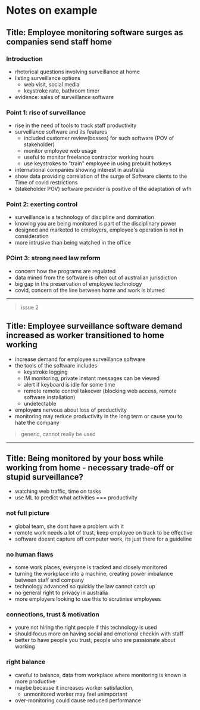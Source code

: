 
# Notes on example 

## Title: Employee monitoring software surges as companies send staff home

### Introduction

- rhetorical questions involving surveillance at home
- listing surveillance options
  - web visit, social media
  - keystroke rate, bathroom timer
- evidence: sales of surveillance software

### Point 1: rise of surveillance

- rise in the need of tools to track staff productivity 
- surveillance software and its features
  - included customer review(bosses) for such software (POV of stakeholder)
  - monitor employee web usage
  - useful to monitor freelance contractor working hours
  - use keystrokes to "train" employee in using prebuilt hotkeys
- international companies showing interest in australia
- show data providing correlation of the surge of Software clients to the Time of covid restrictions
- (stakeholder POV) software provider is positive of the adaptation of wfh

### Point 2: exerting control

- surveillance is a technology of discipline and domination
- knowing you are being monitored is part of the disciplinary power
- designed and marketed to employers, employee's operation is not in consideration
- more intrusive than being watched in the office 

### POint 3: strong need law reform

- concern how the programs are regulated
- data mined from the software is often out of australian jurisdiction
- big gap in the preservation of employee technology
- covid, concern of the line between home and work is blurred

---

> issue 2

## Title: Employee surveillance software demand increased as worker transitioned to home working

- increase demand for employee surveillance software
- the tools of the software includes
  - keystroke logging
  - IM monitoring, private instant messages can be viewed
  - alert if keyboard is idle for some time
  - remote remote control takeover (blocking web access, remote software installation)
  - undetectable
- employ**ers** nervous about loss of productivity
- monitoring may reduce productivity in the long term or cause you to hate the company

> generic, cannot really be used

---

## Title: Being monitored by your boss while working from home - necessary trade-off or stupid surveillance?

- watching web traffic, time on tasks
- use ML to predict what activities === productivity

### not full picture

- global team, she dont have a problem with it
- remote work needs a lot of trust, keep employee on track to be effective
- software doesnt capture off computer work, its just there for a guideline

### no human flaws

- some work places, everyone is tracked and closely monitored
- turning the workplace into a machine, creating power imbalance between staff and company
- technology advanced so quickly the law cannot catch up
- no general right to privacy in australia
- more employers looking to use this to scrutinise employees

### connections, trust & motivation

- youre not hiring the right people if this technology is used
- should focus more on having social and emotional checkin with staff
- better to have people you trust, people who are passionate about working

### right balance

- careful to balance, data from workplace where monitoring is known is more productive
- maybe because it increases worker satisfaction,
  - unmonitored worker may feel unimportant
- over-monitoring could cause reduced performance


